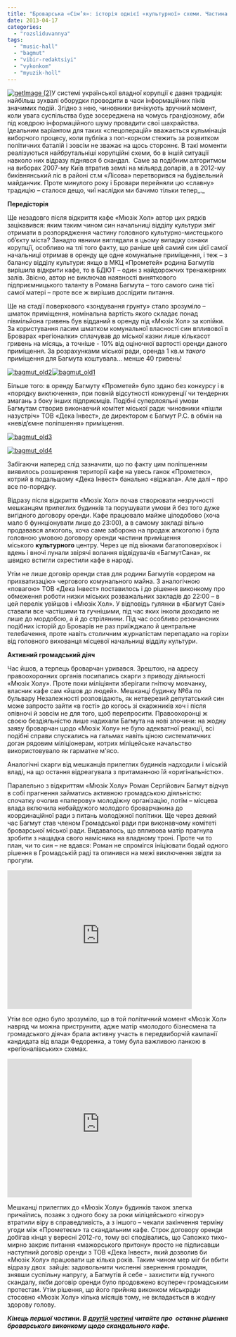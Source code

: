 ```yaml
---
title: "Броварська «Сім’я»: історія однієї «культурної» схеми. Частина 1"
date: 2013-04-17
categories: 
  - "rozsliduvannya"
tags: 
  - "music-hall"
  - "bagmut"
  - "vibir-redaktsiyi"
  - "vykonkom"
  - "myuzik-holl"
---
```


[![getImage (2)](https://mpz.brovary.org/wp-content/uploads/2013/04/getImage-2.jpg)](https://mpz.brovary.org/wp-content/uploads/2013/04/getImage-2.jpg)У системі української владної корупції є давня традиція: найбільш зухвалі оборудки проводити в часи інформаційних піків значимих подій. Згідно з нею, чиновники вичікують зручний момент, коли увага суспільства буде зосереджена на чомусь грандіозному, аби під ковдрою інформаційного шуму провадити свої шахрайства. Ідеальним варіантом для таких «спецоперацій» вважається кульмінація виборчого процесу, коли публіка з поп-корном стежить за розвитком політичних баталій і зовсім не зважає на щось стороннє. В такі моменти реалізуються найбрутальніші корупційні схеми, бо в іншій ситуації навколо них відразу піднявся б скандал.  Саме за подібним алгоритмом на виборах 2007-му Київ втратив землі на мільярд доларів, а в 2012-му биківнянський ліс в районі ст.м «Лісова» перетворився на будівельний майданчик. Проте минулого року і Бровари перейняли цю «славну» традицію – сталося дещо, чиї наслідки ми бачимо тільки тепер_._  

**Передісторія**

Ще незадовго після відкриття кафе «Мюзік Хол» автор цих рядків зацікавився: яким таким чином син начальниці відділу культури зміг отримати в розпорядження частину головного культурно-мистецького об’єкту міста? Занадто явними виглядали в цьому випадку ознаки корупції, особливо на тлі того факту, що раніше цей самий син цієї самої начальниці отримав в оренду ще одне комунальне приміщення, і теж – з балансу відділу культури: якщо в МКЦ «Прометей» родина Багмутів вирішила відкрити кафе, то в БДЮТ – один з найдорожчих тренажерних залів. Звісно, автор не виключав наявності виняткового підприємницького таланту в Романа Багмута – того самого сина тієї самої матері – проте все ж вирішив дослідити питання.

Ще на стадії поверхового «зондування грунту» стало зрозуміло – шматок приміщення, номінальна вартість якого складає понад півмільйона гривень був відданий в оренду під «Мюзік Хол» за копійки. За користування ласим шматком комунальної власності син впливової в Броварах «регіоналки» сплачував до міської казни лише кількасот гривень на місяць, а точніше - 10% від оціночної вартості оренди даного приміщення. За розрахунками міської ради, оренда 1 кв.м _такого_ приміщення для Багмута коштувала... менше 40 гривень!

[![bagmut_old2](https://mpz.brovary.org/wp-content/uploads/2013/04/bagmut_old2.jpg)](https://mpz.brovary.org/wp-content/uploads/2013/04/bagmut_old2.jpg)[![bagmut_old1](https://mpz.brovary.org/wp-content/uploads/2013/04/bagmut_old1.jpg)](https://mpz.brovary.org/wp-content/uploads/2013/04/bagmut_old1.jpg)

Більше того: в оренду Багмуту «Прометей» було здано без конкурсу і в «порядку виключення», при повній відсутності конкуренції чи тендерних змагань з боку інших підприємців. Подібні суперлояльні умови Багмутам створив виконавчий комітет міської ради: чиновники «пішли назустріч» ТОВ «Дека Інвест», де директором є Багмут Р.С. в обмін на «невід’ємне поліпшення» приміщення.

[![bagmut_old3](https://mpz.brovary.org/wp-content/uploads/2013/04/bagmut_old3.jpg)](https://mpz.brovary.org/wp-content/uploads/2013/04/bagmut_old3.jpg)

[![bagmut_old4](https://mpz.brovary.org/wp-content/uploads/2013/04/bagmut_old4.jpg)](https://mpz.brovary.org/wp-content/uploads/2013/04/bagmut_old4.jpg)

Забігаючи наперед слід зазначити, що по факту цим поліпшенням виявилось розширення території кафе на увесь ганок «Прометею», котрий в подальшому «Дека Інвест» банально «віджала». Але далі – про все по-порядку.

Відразу після відкриття «Мюзік Хол» почав створювати незручності мешканцям прилеглих будинків та порушувати умови й без того дуже вигідного договору оренди. Кафе працювало майже цілодобово (хоча мало б функціонувати лише до 23:00), а в самому закладі вільно продавався алкоголь, хоча саме заборона на продаж алкоголю і була головною умовою договору оренди частини приміщення міського **культурного** центру. Через це під вікнами багатоповерхівок і вдень і вночі лунали звірячі волання відвідувачів «БагмутСана», як швидко встигли охрестили кафе в народі.

Утім не лише договір оренди став для родини Багмутів «ордером на прихватизацію» чергового комунального майна. З аналогічною «повагою» ТОВ «Дека Інвест» поставилось і до рішення виконкому про обмеження роботи низки міських розважальних закладів до 22:00 – в цей перелік увійшов і «Мюзік Хол». У відповідь гулянки в «Багмут Сані» ставали все частішими та гучнішими, під час яких інколи доходило не лише до мордобою, а й до стрілянини. Під час особливо резонансних подібних історій до Броварів не раз приїжджало й центральне телебачення, проте навіть столичним журналістам перепадало на горіхи від головного вихованця місцевої начальниці відділу культури.

**Активний громадський діяч**

Час йшов, а терпець броварчан уривався. Зрештою, на адресу правоохоронних органів посипались скарги з приводу діяльності «Мюзік Холу». Проте поки міліціянти зберігали гнітючу мовчанку, власник кафе сам «йшов до людей». Мешканці будинку №6а по бульвару Незалежності розповідають, як нетверезий депутатський син може запросто зайти «в гості» до когось зі скаржників хоч і після опівночі й зовсім не для того, щоб перепросити. Правоохоронці ж своєю бездіяльністю лише надихали Багмута на нові злочини: на жодну заяву броварчан щодо «Мюзік Холу» не було адекватної реакції, всі подібні справи спускались на гальмах навіть ціною систематичних доган рядовим міліціонерам, котрих міліцейське начальство використовувало як гарматне м'ясо.

Аналогічні скарги від мешканців прилеглих будинків надходили і міській владі, на що остання відреагувала з притаманною їй «оригінальністю».

Паралельно з відкриттям «Мюзік Холу» Роман Сергійович Багмут відчув в собі прагнення займатись активною громадською діяльністю: спочатку очолив «паперову» молодіжну організацію, потім – місцева влада включила небайдужого молодого броварчанина до координаційної ради з питань молодіжної політики. Ще через деякий час Багмут став членом Громадської ради при виконавчому комітеті броварської міської ради. Видавалось, що впливова матір прагнула зробити з нащадка свого намісника на владному троні. Проте чи то план, чи то син – не вдався: Роман не спромігся ініціювати бодай одного рішення в Громадській раді та опинився на межі виключення звідти за прогули.

<iframe src="http://www.youtube.com/embed/bWyGfaapg48" height="315" width="420" allowfullscreen frameborder="0"></iframe>

Утім все одно було зрозуміло, що в той політичний момент «Мюзік Хол» навряд чи можна приструнити, адже матір «молодого бізнесмена та громадського діяча» брала активну участь в передвиборчій кампанії кандидата від влади Федоренка, а тому була важливою ланкою в «регіоналівських» схемах.

<iframe src="http://www.youtube.com/embed/7_7Ch9xQF4M" height="315" width="420" allowfullscreen frameborder="0"></iframe>

Мешканці прилеглих до «Мюзік Холу» будинків також злегка причаїлись, позаяк з одного боку за роки міліцейського «ігнору» втратили віру в справедливість, а з іншого – чекали закінчення терміну угоди між «Прометеєм» та скандальним кафе. Строк договору оренди добігав кінця у вересні 2012-го, тому всі сподівались, що Сапожко тихо-мирно закриє питання «мажорського притону» просто не підписавши наступний договір оренди з ТОВ «Дека Інвест», який дозволив би «Мюзік Холу» працювати ще кілька років. Таким чином мер міг би вбити відразу двох  зайців: задовольнити численні звернення громадян, знявши суспільну напругу, а Багмутів й себе - захистити від гучного скандалу, якби договір оренди було продовжено всупереч громадським протестам. Утім рішення, що його прийняв виконком міськради стосовно «Мюзік Холу» кілька місяців тому, не вкладається в жодну здорову голову.

_**Кінець першої частини. В [другій частині](https://mpz.brovary.org/brovarska-sim-ya-istoriya-odniyeyi-kulturnoyi-shemi-chastina-2/) читайте про  останнє рішення броварського виконкому щодо скандального кафе.**_
